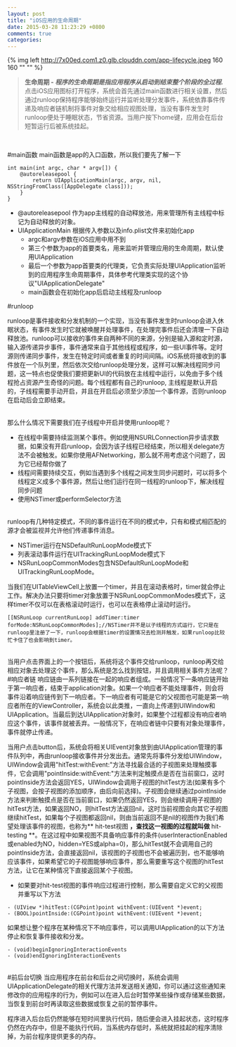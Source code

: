```yaml
---
layout: post
title: "iOS应用的生命周期"
date: 2015-03-28 11:23:29 +0800
comments: true
categories: 
---
```



{% img left http://7x00ed.com1.z0.glb.clouddn.com/app-lifecycle.jpeg 160 160 "" "" %}
>**生命周期 - *程序的生命周期是指应用程序从启动到结束整个阶段的全过程.***   
点击iOS应用图标打开程序，系统会首先通过main函数进行相关设置，然后通过runloop保持程序能够始终运行并监听处理分发事件，系统依靠事件传递及响应者链机制将事件对象交给相应视图处理，当没有事件发生时runloop便处于睡眠状态，节省资源。当用户按下home键，应用会在后台短暂运行后被系统挂起。

<br/>
<!-- more -->

#main函数
main函数是app的入口函数，所以我们要先了解一下   
``` objc
int main(int argc, char * argv[]) {
    @autoreleasepool {
        return UIApplicationMain(argc, argv, nil, NSStringFromClass([AppDelegate class]));
    }
}
```  
  
- @autoreleasepool 作为app主线程的自动释放池，用来管理所有主线程中标记为自动释放的对象。
- UIApplicationMain 根据传入参数以及info.plist文件来初始化app  
	- argc和argv参数在iOS应用中用不到
	- 第三个参数为app的首要类名，用来监听并管理应用的生命周期，默认使用UIApplication
	- 最后一个参数为app首要类的代理类，它负责实际处理UIApplication监听到的应用程序生命周期事件，具体参考代理类实现的这个协议"UIApplicationDelegate"
	- main函数会在初始化app后启动主线程及runloop
	
#runloop

runloop是事件接收和分发机制的一个实现，当没有事件发生时runloop会进入休眠状态，有事件发生时它就被唤醒并处理事件，在处理完事件后还会清理一下自动释放池。runloop可以接收的事件来自两种不同的来源，分别是输入源和定时源，输入源传递异步事件，事件通常来自于其他线程或程序，如一些UI事件等。定时源则传递同步事件，发生在特定时间或者重复的时间间隔。iOS系统将接收到的事件放在一个队列里，然后依次交给runloop处理分发，这样可以解决线程同步问题，这一特点也促使我们要把更新UI的代码放在主线程中运行，以免由于多个线程抢占资源产生奇怪的问题。每个线程都有自己的runloop, 主线程是默认开启的，子线程需要手动开启，并且在开启后必须至少添加一个事件源，否则runloop在启动后会立即结束。  

<br/>
那么什么情况下需要我们在子线程中开启并使用runloop呢？

- 在线程中需要持续监测某个事件。例如使用NSURLConnection异步请求数据，如果没有开启runloop，会因为该子线程已经结束，所以相关delegate方法不会被触发。如果你使用AFNetworking，那么就不用考虑这个问题了，因为它已经帮你做了
- 线程间需要持续交互，例如当遇到多个线程之间发生同步问题时，可以将多个线程定义成多个事件源，然后让他们运行在同一线程的runloop下，解决线程同步问题
- 使用NSTimer或performSelector方法

<br/>
runloop有几种特定模式，不同的事件运行在不同的模式中，只有和模式相匹配的源才会被监视并允许他们传递事件消息。  

- NSTimer运行在NSDefaultRunLoopMode模式下
- 列表滚动事件运行在UITrackingRunLoopMode模式下
- NSRunLoopCommonModes包含NSDefaultRunLoopMode和UITrackingRunLoopMode。  

当我们在UITableViewCell上放置一个timer，并且在滚动表格时，timer就会停止工作。解决办法只要将timer对象放置于NSRunLoopCommonModes模式下，这样timer不仅可以在表格滚动时运行，也可以在表格停止滚动时运行。

``` objc
[[NSRunLoop currentRunLoop] addTimer:timer forMode:NSRunLoopCommonModes];//NSTimer并不是以子线程的方式运行，它只是在runloop里注册了一下，runloop会根据timer的设置情况去检测并触发，如果runloop比较忙卡住了也会影响到timer。
```

<br/>
当用户点击界面上的一个按钮后，系统将这个事件交给runloop，runloop再交给相应对象去处理这个事件，那么系统是怎么找到按钮，并且调用相关事件方法呢？

<br/>
#响应者链
响应链由一系列链接在一起的响应者组成。一般情况下一条响应链开始于第一响应者，结束于application对象。如果一个响应者不能处理事件，则会将事件沿着响应链传到下一响应者。下一响应者有可能是它的父视图也可能是第一响应者所在的ViewController，系统会以此类推，一直向上传递到UIWindow和UIApplication。当最后到达UIApplication对象时，如果整个过程都没有响应者响应这个事件，该事件就被丢弃。一般情况下，在响应者链中只要有对象处理事件，事件就停止传递。

当用户点击button后，系统会将相关UIEvent对象放到由UIApplication管理的事件队列中，再由runloop接收事件并分发出去。通常先将事件分发给UIWindow，UIWindow会调用"hitTest:withEvent:"方法寻找最合适的子视图来处理触摸事件，它会调用"pointInside:withEvent:"方法来判定触摸点是否在当前窗口，这时pointInside方法会返回YES，UIWindow会调用子视图的hitTest方法(如果有多个子视图，会按子视图的添加顺序，由后向前选择)。子视图会继续通过pointInside方法来判断触摸点是否在当前窗口，如果仍然返回YES，则会继续调用子视图的hitTest方法，如果返回NO，则hitTest方法返回nil，这时当前视图会向其它子视图继续hitTest，如果每个子视图都返回nil，则由当前返回不是nil的视图作为我们希望处理该事件的视图，也称为** hit-test视图 **，查找这一视图的过程就叫做** hit-testing **。在这过程中如果视图不具备响应事件的条件(userInteractionEnabled或enabled为NO，hidden=YES或alpha=0)，那么hitTest就不会调用自己的pointInside方法，会直接返回nil，该视图的子视图也不会被遍历到，也不能够响应该事件，如果希望它的子视图能够响应事件，那么需要重写这个视图的hitTest方法，让它在某种情况下直接返回某个子视图。
- 如果要对hit-test视图的事件响应过程进行控制，那么需要自定义它的父视图并重写以下方法
``` objc
- (UIView *)hitTest:(CGPoint)point withEvent:(UIEvent *)event;
- (BOOL)pointInside:(CGPoint)point withEvent:(UIEvent *)event;
```

如果想让整个程序在某种情况下不响应事件，可以调用UIApplication的以下方法停止和恢复事件接收和分发。
``` objc
- (void)beginIgnoringInteractionEvents
- (void)endIgnoringInteractionEvents
```

<br/>
#前后台切换
当应用程序在前台和后台之间切换时，系统会调用UIApplicationDelegate的相关代理方法并发送相关通知，你可以通过这些通知来修改你的应用程序的行为，例如可以在进入后台时暂停某些操作或存储某些数据，当恢复到前台时再读取这些数据或恢复之前的暂停事件。

程序进入后台后仍然能够在短时间里执行代码，随后便会进入挂起状态，这时程序仍然在内存中，但是不能执行代码，当系统内存低时，系统就把挂起的程序清除掉，为前台程序提供更多的内存。


